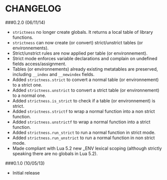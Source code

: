 CHANGELOG
=========

###0.2.0 (06/11/14)
* `strictness` no longer create globals. It returns a local table of library functions.
* `strictness` can now create (or convert) strict/unstrict tables (or environnements).
* Strict/unstrict rules are now applied per table (or environnement).
* Strict mode enforces variable declarations and complain on undefined fields access/assignment.
* Tables (or environnements) already existing metatables are preserved, including `__index` and `__newindex` fields.
* Added `strictness.strict` to convert a normal table (or environnement) to a strict one.
* Added `strictness.unstrict` to convert a strict table (or environnement) to a normal one.
* Added `strictness.is_strict` to check if a table (or environnement) is strict.
* Added `strictness.strictf` to wrap a normal function into a non strict function.
* Added `strictness.unstrictf` to wrap a normal function into a strict function.
* Added `strictness.run_strict` to run a normal function in strict mode.
* Added `strictness.run_unstrict` to run a normal function in non strict mode.
* Made compliant with Lua 5.2 new _ENV lexical scoping (although strictly speaking there are no globals in Lua 5.2).

###0.1.0 (10/05/13)
* Initial release